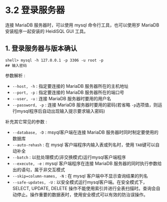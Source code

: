 # 3.2 登录服务器

连接 MariaDB 服务器时，可以使用 mysql 命令行工具，也可以使用岁 MariaDB 安装程序一起安装的 HeidiSQL GUI 工具。

## 1. 登录服务器与版本确认

```
shell> mysql -h 127.0.0.1 -p 3306 -u root -p
## 输入密码
```

参数解析 :

+ `--host, -h` : 指定要连接的 MariaDB 服务器所在的主机地址
+ `--port, -p` : 指定要连接的 MariaDB 服务器所在的端口号
+ `--user, -u` : 连接 MariaDB 服务器时要用的用户名
+ `--password, -p` : 连接 MariaDB 服务器时要用的密码(若省略 `-p`选项值，则运行mysql程序后自动出现输入提示要求输入密码)

补充其它常见的参数 :

+ `--database, -D` : msyql客户端在连接 MariaDB 服务器时同时制定要使用的数据库
+ `--auto-rehash` : 在 mysql 客户端程序内输入表或列名时，使用 `TAB`键可以自动补全
+ `--batch` : 以批处理模式(非交换模式)运行mysql客户端程序
+ `--execute, -e` : mysql 客户端程序在连接 MariaDB 服务器的同时执行参数给出的语句，属于非交互模式
+ `--skip=column-names, -N` : 在 mysql 客户端中不显示查询结果的列名
+ `--safe-updates, -U` : 以安全模式运行mysql客户端。在安全模式下， SELECT, UPDATE, DELETE 操作不能使用索引并进行全表扫描时。查询会自动停止。操作重要的数据表时，使用安全模式可以有效的防治误操作。
